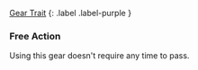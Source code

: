 
[Gear Trait](Game/Core/Gear#Traits)
{: .label .label-purple }

### Free Action
Using this gear doesn't require any time to pass.
